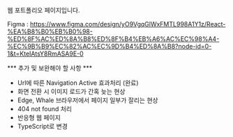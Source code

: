 웹 포트폴리오 페이지입니다.

Figma : https://www.figma.com/design/yO9VgqGlWxFMTL998A1Y1z/React-%EA%B8%B0%EB%B0%98-%ED%8F%AC%ED%8A%B8%ED%8F%B4%EB%A6%AC%EC%98%A4-%EC%9B%B9%EC%82%AC%EC%9D%B4%ED%8A%B8?node-id=0-1&t=KteIAtsY8RmASA9E-0


*** 추가 및 보완해야 할 사항 ***
- Url에 따른 Navigation Active 효과처리 (완료)
- 화면 전환 시 이미지 로드가 간혹 늦는 현상
- Edge, Whale 브라우저에서 페이지 일부가 잘리는 현상
- 404 not found 처리
- 반응형 웹 페이지
- TypeScript로 변경